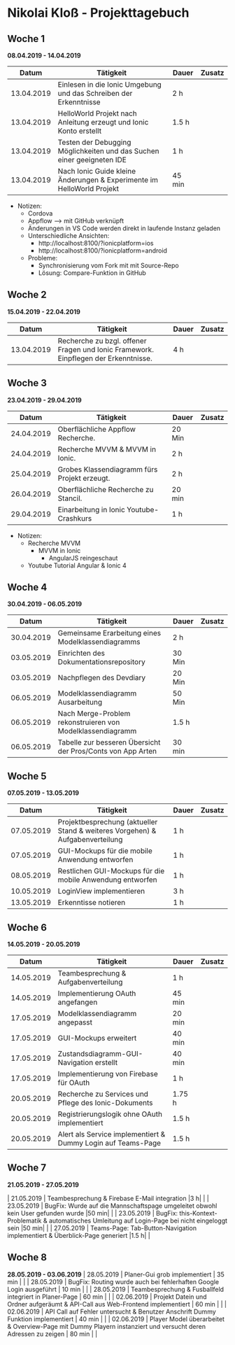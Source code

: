 # Nikolai Kloß - Projekttagebuch

## Woche 1
__08.04.2019 - 14.04.2019__

| Datum      | Tätigkeit                                                                                                                                                          | Dauer      | Zusatz |
| ---------- | ------------------------------------------------------------------------------------------------------------------------------------------------------------------ | ---------- | ------ |
| 13.04.2019 | Einlesen in die Ionic Umgebung und das Schreiben der Erkenntnisse                                                                                                  | 2 h        |        |
| 13.04.2019 | HelloWorld Projekt nach Anleitung erzeugt und Ionic Konto erstellt                                                                                                 | 1.5 h      |        |
| 13.04.2019 | Testen der Debugging Möglichkeiten und das Suchen einer geeigneten IDE                                                                                             | 1 h        |        |
| 13.04.2019 | Nach Ionic Guide kleine Änderungen & Experimente im HelloWorld Projekt                                                                                             | 45 min     |        |



  - Notizen:
    - Cordova
    - Appflow --> mit GitHub verknüpft
    - Änderungen in VS Code werden direkt in laufende Instanz geladen
    - Unterschiedliche Ansichten:
      - http://localhost:8100/?ionicplatform=ios
      - http://localhost:8100/?ionicplatform=android
    - Probleme:
      - Synchronisierung vom Fork mit mit Source-Repo
      - Lösung: Compare-Funktion in GitHub

## Woche 2
__15.04.2019 - 22.04.2019__

|Datum|Tätigkeit|Dauer|Zusatz|
| - | - | - | - |
| 13.04.2019 | Recherche zu bzgl. offener Fragen und Ionic Framework. Einpflegen der Erkenntnisse.|4 h| |

## Woche 3
__23.04.2019 - 29.04.2019__

|Datum|Tätigkeit|Dauer|Zusatz|
| - | - | - | - |
| 24.04.2019 | Oberflächliche Appflow Recherche.|20 Min| |
| 24.04.2019 | Recherche MVVM & MVVM in Ionic.|2 h| |
| 25.04.2019 | Grobes Klassendiagramm fürs Projekt erzeugt.|2 h| |
| 26.04.2019 | Oberflächliche Recherche zu Stancil.|20 min| |
| 29.04.2019 | Einarbeitung in Ionic Youtube-Crashkurs| 1 h |

- Notizen:
  - Recherche MVVM
    - MVVM in Ionic
      - AngularJS reingeschaut
  - Youtube Tutorial Angular & Ionic 4

## Woche 4
__30.04.2019 - 06.05.2019__

|Datum|Tätigkeit|Dauer|Zusatz|
| - | - | - | - |
| 30.04.2019 | Gemeinsame Erarbeitung eines Modelklassendiagramms|2 h| |
| 03.05.2019 | Einrichten des Dokumentationsrepository |30 Min| |
| 03.05.2019 | Nachpflegen des Devdiary |20 Min| |
| 06.05.2019 | Modelklassendiagramm Ausarbeitung |50 Min| |
| 06.05.2019 | Nach Merge-Problem rekonstruieren von Modelklassendiagramm |1.5 h| |
| 06.05.2019 | Tabelle zur besseren Übersicht der Pros/Conts von App Arten | 30 min| |

## Woche 5
__07.05.2019 - 13.05.2019__

|Datum|Tätigkeit|Dauer|Zusatz|
| - | - | - | - |
| 07.05.2019 | Projektbesprechung (aktueller Stand & weiteres Vorgehen) & Aufgabenverteilung |1 h| |
| 07.05.2019 | GUI-Mockups für die mobile Anwendung entworfen |1 h| |
| 08.05.2019 | Restlichen GUI-Mockups für die mobile Anwendung entworfen |1 h| |
| 10.05.2019 | LoginView implementieren |3 h| |
| 13.05.2019 | Erkenntisse notieren |1 h| |

## Woche 6
__14.05.2019 - 20.05.2019__

|Datum|Tätigkeit|Dauer|Zusatz|
| - | - | - | - |
| 14.05.2019 | Teambesprechung & Aufgabenverteilung |1 h| |
| 14.05.2019 | Implementierung OAuth angefangen |45 min| |
| 17.05.2019 | Modelklassendiagramm angepasst |20 min| |
| 17.05.2019 | GUI-Mockups erweitert |40 min| |
| 17.05.2019 | Zustandsdiagramm-GUI-Navigation erstellt |40 min| |
| 17.05.2019 | Implementierung von Firebase für OAuth |1 h| |
| 20.05.2019 | Recherche zu Services und Pflege des Ionic-Dokuments |1.75 h| |
| 20.05.2019 | Registrierungslogik ohne OAuth implementiert |1.5 h| |
| 20.05.2019 | Alert als Service implementiert & Dummy Login auf Teams-Page |1.5 h| |

## Woche 7
__21.05.2019 - 27.05.2019__

| 21.05.2019 | Teambesprechung & Firebase E-Mail integration |3 h| |
| 23.05.2019 | BugFix: Wurde auf die Mannschaftspage umgeleitet obwohl kein User gefunden wurde  |50 min| |
| 23.05.2019 | BugFix: this-Kontext-Problematik & automatisches Umleitung auf Login-Page bei nicht eingeloggt sein  |50 min| |
| 27.05.2019 | Teams-Page: Tab-Button-Navigation implementiert & Überblick-Page generiert  |1.5 h| |

## Woche 8
__28.05.2019 - 03.06.2019__
| 28.05.2019 | Planer-Gui grob implementiert | 35 min | |
| 28.05.2019 | BugFix: Routing wurde auch bei fehlerhaften Google Login ausgeführt | 10 min | |
| 28.05.2019 | Teambesprechung & Fusballfeld integriert in Planer-Page | 60 min | |
| 02.06.2019 | Projekt Datein und Ordner aufgeräumt & API-Call aus Web-Frontend implementiert  | 60 min | |
| 02.06.2019 | API Call auf Fehler untersucht & Benutzer Anschrift Dummy Funktion implementiert  | 40 min | |
| 02.06.2019 | Player Model überarbeitet & Overview-Page mit Dummy Playern instanziert und versucht deren Adressen zu zeigen   | 80 min | |
